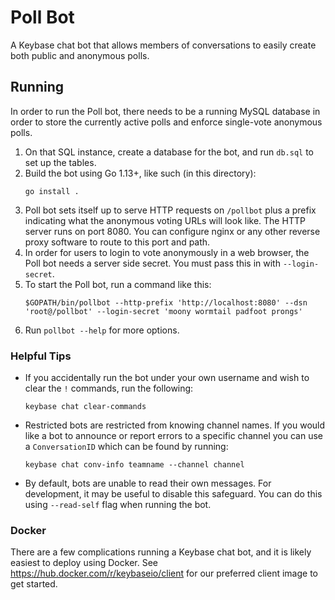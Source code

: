 # Poll Bot

A Keybase chat bot that allows members of conversations to easily create both public and anonymous polls.

## Running

In order to run the Poll bot, there needs to be a running MySQL database in order to store the currently active polls and enforce single-vote anonymous polls.

1. On that SQL instance, create a database for the bot, and run `db.sql` to set up the tables.
2. Build the bot using Go 1.13+, like such (in this directory):
   ```
   go install .
   ```
3. Poll bot sets itself up to serve HTTP requests on `/pollbot` plus a prefix indicating what the anonymous voting URLs will look like. The HTTP server runs on port 8080. You can configure nginx or any other reverse proxy software to route to this port and path.
4. In order for users to login to vote anonymously in a web browser, the Poll bot needs a server side secret. You must pass this in with `--login-secret`.
5. To start the Poll bot, run a command like this:
   ```
   $GOPATH/bin/pollbot --http-prefix 'http://localhost:8080' --dsn 'root@/pollbot' --login-secret 'moony wormtail padfoot prongs'
   ```
6. Run `pollbot --help` for more options.

### Helpful Tips

- If you accidentally run the bot under your own username and wish to clear the `!` commands, run the following:
  ```
  keybase chat clear-commands
  ```
- Restricted bots are restricted from knowing channel names. If you would like
  a bot to announce or report errors to a specific channel you can use a
  `ConversationID` which can be found by running:
  ```
  keybase chat conv-info teamname --channel channel
  ```
- By default, bots are unable to read their own messages. For development, it may be useful to disable this safeguard.
  You can do this using `--read-self` flag when running the bot.

### Docker

There are a few complications running a Keybase chat bot, and it is likely easiest to deploy using Docker. See https://hub.docker.com/r/keybaseio/client for our preferred client image to get started.
